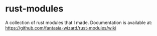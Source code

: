 # rust-modules
A collection of rust modules that I made.
Documentation is available at: https://github.com/fantasia-wizard/rust-modules/wiki
